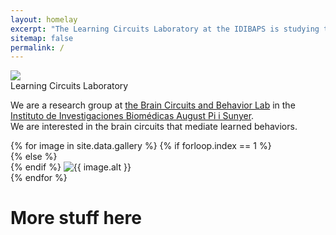 ```yaml
---
layout: homelay
excerpt: "The Learning Circuits Laboratory at the IDIBAPS is studying the neural circuits mediating learning in mice."
sitemap: false
permalink: /
---
```

<div class="col-sm-12">
<img class="float-left biglogo" src="{{ site.url }}{{ site.baseurl }}/images/mouse_brain_logo.png">
<div class="bigtitle titlebox">
Learning Circuits Laboratory
</div>
</div>

<div class="col-sm-12">
  <p>
  We are a research group at <a href="https://braincircuitsbehavior.org/">the Brain Circuits and Behavior Lab</a>
  in the <a href="https://www.clinicbarcelona.org/en/idibaps">Instituto de Investigaciones Biomédicas August Pi i Sunyer</a>.
  <br>
  We are interested in the brain circuits that mediate learned behaviors.
  </p>
</div>

<div class="col-12" markdown="1">
<div class="carousel slide" data-ride="carousel">
  <div class="carousel-inner" role="listbox" style="max-width:600px; max-height:400px !important;">
    {% for image in site.data.gallery %}
    {% if forloop.index == 1 %}
    <div class="carousel-item active">
    {% else %}
    <div class="carousel-item">
    {% endif %}
      <img class="d-block w-100" src="{{ site.url }}{{ site.baseurl }}/images/carousel/{{ image.name }}" alt="{{ image.alt }}">
    </div>
    {% endfor %}
  </div>
</div>

# More stuff here

<p></p>
</div>
